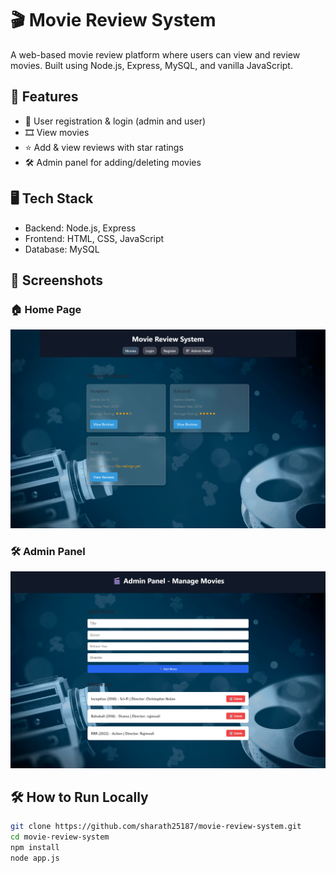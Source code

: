 # 🎬 Movie Review System

A web-based movie review platform where users can view and review movies. Built using Node.js, Express, MySQL, and vanilla JavaScript.

## 🚀 Features

- 🔐 User registration & login (admin and user)
- 🎞️ View movies
- ⭐ Add & view reviews with star ratings
- 🛠️ Admin panel for adding/deleting movies

## 🖥️ Tech Stack

- Backend: Node.js, Express
- Frontend: HTML, CSS, JavaScript
- Database: MySQL

## 📸 Screenshots

### 🏠 Home Page
![Home Page](screenshots/home.png)

### 🛠️ Admin Panel
![Admin Panel](screenshots/admin-panel.png)

## 🛠️ How to Run Locally

```bash
git clone https://github.com/sharath25187/movie-review-system.git
cd movie-review-system
npm install
node app.js
